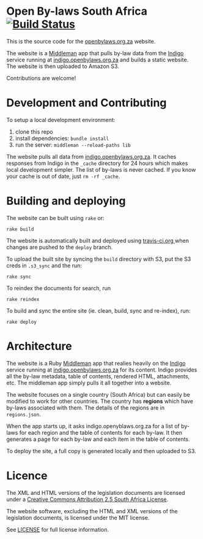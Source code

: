 # Open By-laws South Africa [![Build Status](https://travis-ci.org/longhotsummer/openbylaws.org.za.svg)](http://travis-ci.org/longhotsummer/openbylaws.org.za)

This is the source code for the [openbylaws.org.za](http://openbylaws.org.za) website.

The website is a [Middleman](http://middlemanapp.com) app that pulls by-law data from the [Indigo](https://github.com/Code4SA/indigo) service running at [indigo.openbylaws.org.za](http://indigo.openbylaws.org.za) and builds a static website. The website is then uploaded to Amazon S3.

Contributions are welcome!

# Development and Contributing

To setup a local development environment:

1. clone this repo
2. install dependencies: `bundle install`
3. run the server: `middleman --reload-paths lib`

The website pulls all data from [indigo.openbylaws.org.za](http://indigo.openbylaws.org.za).
It caches responses from Indigo in the `_cache` directory for 24 hours which makes local development
simpler. The list of by-laws is never cached. If you know your cache is out of date, just `rm -rf _cache`.

# Building and deploying

The website can be built using `rake` or:

    rake build

The website is automatically built and deployed using [travis-ci.org ](https://travis-ci.org/longhotsummer/openbylaws.org.za) when changes are pushed to the `deploy` branch.

To upload the built site by syncing the `build` directory with S3,
put the S3 creds in `.s3_sync` and the run:

    rake sync

To reindex the documents for search, run

    rake reindex

To build and sync the entire site (ie. clean, build, sync and re-index), run:

    rake deploy

# Architecture

The website is a Ruby [Middleman](http://middlemanapp.com) app that realies
heavily on the [Indigo](https://github.com/Code4SA/indigo) service running at
[indigo.openbylaws.org.za](http://indigo.openbylaws.org.za) for its content. Indigo
provides all the by-law metadata, table of contents, rendered HTML, attachments, etc.
The middleman app simply pulls it all together into a website.

The website focuses on a single country (South Africa) but can easily be modified
to work for other countries. The country has **regions** which have by-laws associated
with them. The details of the regions are in `regions.json`.

When the app starts up, it asks indigo.openyblaws.org.za for a list of by-laws
for each region and the table of contents for each by-law. It then generates a page
for each by-law and each item in the table of contents.

To deploy the site, a full copy is generated locally and then uploaded to S3.

# Licence

The XML and HTML versions of the legislation documents are licensed under a
[Creative Commons Attribution 2.5 South Africa License](http://creativecommons.org/licenses/by/2.5/za/deed.en_US). 

The website software, excluding the HTML and XML versions of the legislation documents,
is licensed under the MIT license.

See [LICENSE](LICENSE) for full license information.
